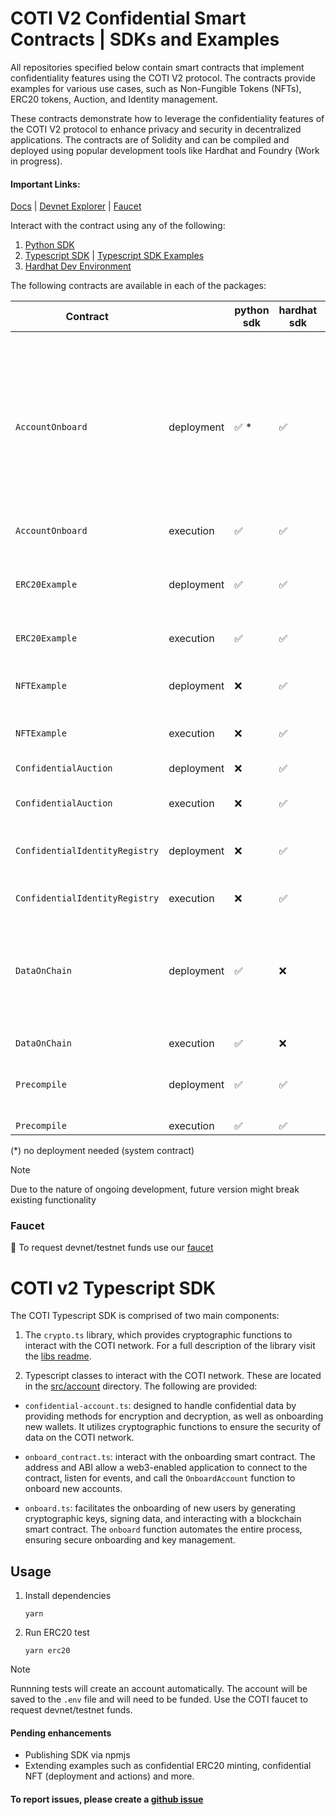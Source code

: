 # COTI V2 Confidential Smart Contracts | SDKs and Examples

All repositories specified below contain smart contracts that implement confidentiality features using the COTI V2 protocol.
The contracts provide examples for various use cases, such as Non-Fungible Tokens (NFTs), ERC20 tokens, Auction, and Identity management.

These contracts demonstrate how to leverage the confidentiality features of the COTI V2 protocol to enhance privacy and security in decentralized applications.
The contracts are of Solidity and can be compiled and deployed using popular development tools like Hardhat and Foundry (Work in progress).

#### Important Links:

[Docs](https://docs.coti.io) | [Devnet Explorer](https://explorer-devnet.coti.io) | [Faucet](https://faucet.coti.io)

Interact with the contract using any of the following:

1. [Python SDK](https://github.com/coti-io/coti-sdk-python)
2. [Typescript SDK](https://github.com/coti-io/coti-sdk-typescript) | [Typescript SDK Examples](https://github.com/coti-io/coti-sdk-typescript-examples)
3. [Hardhat Dev Environment](https://github.com/coti-io/confidentiality-contracts)

The following contracts are available in each of the packages:

| Contract                       |            | python sdk  | hardhat sdk | typescript sdk | Contract Description                                                                                                                          |
|--------------------------------|------------|-------------|-------------|----------------|-----------------------------------------------------------------------------------------------------------------------------------------------|
| `AccountOnboard`               | deployment | ✅ *        | ✅           | ❌              | Onboard a EOA account - During onboard network creates AES unique for that EOA which is used for decrypting values sent back from the network |
| `AccountOnboard`               | execution  | ✅          | ✅           | ✅              | "                                                                                                                                             |
| `ERC20Example`                 | deployment | ✅          | ✅           | ❌              | Confidential ERC20 - deploy and transfer encrypted amount of funds                                                                            |
| `ERC20Example`                 | execution  | ✅          | ✅           | ✅              | "                                                                                                                                             |
| `NFTExample`                   | deployment | ❌          | ✅           | ❌              | Confidential NFT example - saving encrypted data                                                                                              |
| `NFTExample`                   | execution  | ❌          | ✅           | ❌              | "                                                                                                                                             |
| `ConfidentialAuction`          | deployment | ❌          | ✅           | ❌              | Confidential auction - encrypted bid amount                                                                                                   |
| `ConfidentialAuction`          | execution  | ❌          | ✅           | ❌              | "                                                                                                                                             |
| `ConfidentialIdentityRegistry` | deployment | ❌          | ✅           | ❌              | Confidential Identity Registry - Encrypted identity data                                                                                      |
| `ConfidentialIdentityRegistry` | execution  | ❌          | ✅           | ❌              | "                                                                                                                                             |
| `DataOnChain`                  | deployment | ✅          | ❌           | ❌              | Basic encryption and decryption - Good place to start explorining network capabilties                                                         |
| `DataOnChain`                  | execution  | ✅          | ❌           | ✅              | "                                                                                                                                             |
| `Precompile`                   | deployment | ✅          | ✅           | ❌              | Thorough examples of the precompile functionality                                                                                             |
| `Precompile`                   | execution  | ✅          | ✅           | ❌              | "                                                                                                                                             |-              |              

(*) no deployment needed (system contract)

> [!NOTE]  
> Due to the nature of ongoing development, future version might break existing functionality

### Faucet

🤖 To request devnet/testnet funds use our [faucet](https://faucet.coti.io)

# COTI v2 Typescript SDK

The COTI Typescript SDK is comprised of two main components:

1. The `crypto.ts` library, which provides cryptographic functions to interact with the COTI network. For a full description of the library visit the [libs readme](src/libs/libs_readme.md).

2. Typescript classes to interact with the COTI network. These are located in the [src/account](src/account) directory. The following are provided:

  * `confidential-account.ts`: designed to handle confidential data by providing methods for encryption and decryption, as well as onboarding new wallets. It utilizes cryptographic functions to ensure the security of data on the COTI network.

  * `onboard_contract.ts`: interact with the onboarding smart contract. The address and ABI allow a web3-enabled application to connect to the contract, listen for events, and call the `OnboardAccount` function to onboard new accounts.

  * `onboard.ts`: facilitates the onboarding of new users by generating cryptographic keys, signing data, and interacting with a blockchain smart contract. The `onboard` function automates the entire process, ensuring secure onboarding and key management.

## Usage

1. Install dependencies

   ```
   yarn
   ```

3. Run ERC20 test

   ```
   yarn erc20
   ```

> [!NOTE]  
> Runnning tests will create an account automatically. The account will be saved to the `.env` file and will need to be funded. Use the COTI faucet to request devnet/testnet funds.

#### Pending enhancements

- Publishing SDK via npmjs
- Extending examples such as confidential ERC20 minting, confidential NFT (deployment and actions) and more.

#### To report issues, please create a [github issue](https://github.com/coti-io/coti-sdk-typescript/issues)
